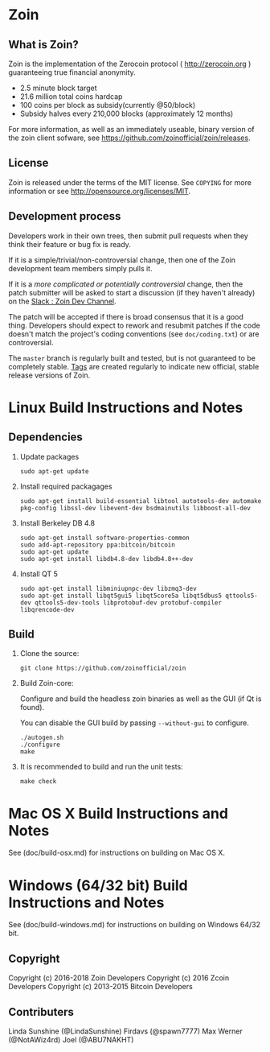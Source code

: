 Zoin
=============================

What is Zoin?
-------------

Zoin is the implementation of the Zerocoin protocol ( http://zerocoin.org ) guaranteeing true financial anonymity.

 - 2.5 minute block target
 - 21.6 million total coins hardcap
 - 100 coins per block as subsidy(currently @50/block)
 - Subsidy halves every 210,000 blocks (approximately 12 months)

For more information, as well as an immediately useable, binary version of
the zoin client sofware, see https://github.com/zoinofficial/zoin/releases.


License
-------

Zoin is released under the terms of the MIT license. See `COPYING` for more
information or see http://opensource.org/licenses/MIT.


Development process
-------------------

Developers work in their own trees, then submit pull requests when they think
their feature or bug fix is ready.

If it is a simple/trivial/non-controversial change, then one of the Zoin
development team members simply pulls it.

If it is a *more complicated or potentially controversial* change, then the patch
submitter will be asked to start a discussion (if they haven't already) on the
[Slack : Zoin Dev Channel](https://zoin.slack.com/messages/dev/).

The patch will be accepted if there is broad consensus that it is a good thing.
Developers should expect to rework and resubmit patches if the code doesn't
match the project's coding conventions (see `doc/coding.txt`) or are
controversial.

The `master` branch is regularly built and tested, but is not guaranteed to be
completely stable. [Tags](https://github.com/zoinofficial/zoin/tags) are created
regularly to indicate new official, stable release versions of Zoin.



Linux Build Instructions and Notes
==================================

Dependencies
----------------------
1.  Update packages

        sudo apt-get update

2.  Install required packagages

        sudo apt-get install build-essential libtool autotools-dev automake pkg-config libssl-dev libevent-dev bsdmainutils libboost-all-dev

3.  Install Berkeley DB 4.8

        sudo apt-get install software-properties-common
        sudo add-apt-repository ppa:bitcoin/bitcoin
        sudo apt-get update
        sudo apt-get install libdb4.8-dev libdb4.8++-dev

4.  Install QT 5

        sudo apt-get install libminiupnpc-dev libzmq3-dev
        sudo apt-get install libqt5gui5 libqt5core5a libqt5dbus5 qttools5-dev qttools5-dev-tools libprotobuf-dev protobuf-compiler libqrencode-dev

Build
----------------------
1.  Clone the source:

        git clone https://github.com/zoinofficial/zoin

2.  Build Zoin-core:

    Configure and build the headless zoin binaries as well as the GUI (if Qt is found).

    You can disable the GUI build by passing `--without-gui` to configure.
        
        ./autogen.sh
        ./configure
        make

3.  It is recommended to build and run the unit tests:

        make check


Mac OS X Build Instructions and Notes
=====================================
See (doc/build-osx.md) for instructions on building on Mac OS X.



Windows (64/32 bit) Build Instructions and Notes
=====================================
See (doc/build-windows.md) for instructions on building on Windows 64/32 bit.


Copyright
---------

Copyright (c) 2016-2018 Zoin Developers
Copyright (c) 2016 Zcoin Developers
Copyright (c) 2013-2015 Bitcoin Developers

Contributers
---------
Linda Sunshine (@LindaSunshine)
Firdavs (@spawn7777)
Max Werner (@NotAWiz4rd)
Joel (@ABU7NAKHT)
